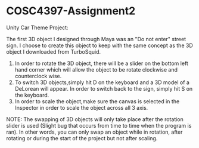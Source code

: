 # COSC4397-Assignment2

Unity Car Theme Project:

The first 3D object I designed through Maya was an "Do not enter" street sign. I choose to create this object to keep with the same concept as the 3D object I downloaded from TurboSquid. 
1) In order to rotate the 3D object, there will be a slider on the bottom left hand corner which will allow the object to be rotate clockwise and counterclock wise.
2) To switch 3D objects,simply hit D on the keyboard and a 3D model of a DeLorean will appear. In order to switch back to the sign, simply hit S on the keyboard.
3) In order to scale the object,make sure the canvas is selected in the Inspector in order to scale the object across all 3 axis.

NOTE: The swapping of 3D objects will only take place after the rotation slider is used (Slight bug that occurs from time to time when the program is ran). In other words,
you can only swap an object while in rotation, after rotating or during the start of the project but not after scaling.
